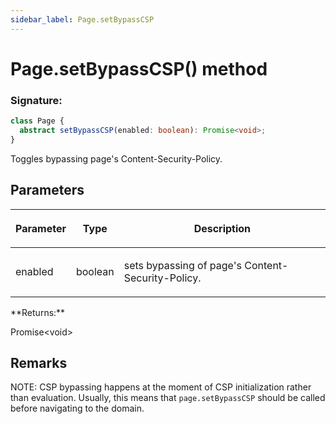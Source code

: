 ```yaml
---
sidebar_label: Page.setBypassCSP
---
```


# Page.setBypassCSP() method

### Signature:

```typescript
class Page {
  abstract setBypassCSP(enabled: boolean): Promise<void>;
}
```

Toggles bypassing page's Content-Security-Policy.

## Parameters

<table><thead><tr><th>

Parameter

</th><th>

Type

</th><th>

Description

</th></tr></thead>
<tbody><tr><td>

enabled

</td><td>

boolean

</td><td>

sets bypassing of page's Content-Security-Policy.

</td></tr>
</tbody></table>
**Returns:**

Promise&lt;void&gt;

## Remarks

NOTE: CSP bypassing happens at the moment of CSP initialization rather than evaluation. Usually, this means that `page.setBypassCSP` should be called before navigating to the domain.
